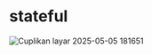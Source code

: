 # stateful
![Cuplikan layar 2025-05-05 181651](https://github.com/user-attachments/assets/4900ab63-9d4e-46aa-98ac-e66b475f7afc)
